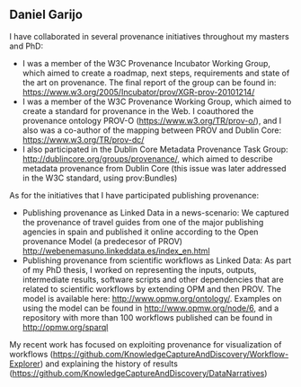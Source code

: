 ## Daniel Garijo
I have collaborated in several provenance initiatives throughout my masters and PhD:

* I was a member of the W3C Provenance Incubator Working Group, which aimed to create a roadmap, next steps, requirements and state of the art on provenance. The final report of the group can be found in: https://www.w3.org/2005/Incubator/prov/XGR-prov-20101214/
* I was a member of the W3C Provenance Working Group, which aimed to create a standard for provenance in the Web. I coauthored the provenance ontology PROV-O (https://www.w3.org/TR/prov-o/), and I also was a co-author of the mapping between PROV and Dublin Core: https://www.w3.org/TR/prov-dc/
* I also participated in the Dublin Core Metadata Provenance Task Group: http://dublincore.org/groups/provenance/, which aimed to describe metadata provenance from Dublin Core (this issue was later addressed in the W3C standard, using prov:Bundles)

As for the initiatives that I have participated publishing provenance:

* Publishing provenance as Linked Data in a news-scenario: We captured the provenance of travel guides from one of the major publishing agencies in spain and published it online according to the Open provenance Model (a predecesor of PROV) http://webenemasuno.linkeddata.es/index_en.html
* Publishing provenance from scientific workflows as Linked Data: As part of my PhD thesis, I worked on representing the inputs, outputs, intermediate results, software scripts and other dependencies that are related to scientific workflows by extending OPM and then PROV. The model is available here: http://www.opmw.org/ontology/. Examples on using the model can be found in http://www.opmw.org/node/6, and a repository with more than 100 workflows published can be found in http://opmw.org/sparql 

My recent work has focused on exploiting provenance for visualization of workflows (https://github.com/KnowledgeCaptureAndDiscovery/Workflow-Explorer) and explaining the history of results (https://github.com/KnowledgeCaptureAndDiscovery/DataNarratives)
